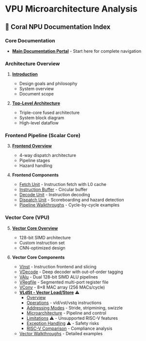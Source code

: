 # VPU Microarchitecture Analysis

## 📖 Coral NPU Documentation Index

### Core Documentation

- **[Main Documentation Portal](coral/docs/README.md)** - Start here for complete navigation

### Architecture Overview

1. **[Introduction](coral/docs/01_introduction/README.md)**
   - Design goals and philosophy
   - System overview
   - Document scope

2. **[Top-Level Architecture](coral/docs/02_top_level/README.md)**
   - Triple-core fused architecture
   - System block diagram
   - High-level dataflow

### Frontend Pipeline (Scalar Core)

3. **[Frontend Overview](coral/docs/04_frontend/README.md)**
   - 4-way dispatch architecture
   - Pipeline stages
   - Hazard handling

4. **Frontend Components**
   - [Fetch Unit](coral/docs/04_frontend/fetch.md) - Instruction fetch with L0 cache
   - [Instruction Buffer](coral/docs/04_frontend/instruction_buffer.md) - Circular buffer
   - [Decode Unit](coral/docs/04_frontend/decode.md) - Instruction decoding
   - [Dispatch Unit](coral/docs/04_frontend/dispatch.md) - Scoreboarding and hazard detection
   - [Pipeline Walkthroughs](coral/docs/04_frontend/walkthrough.md) - Cycle-by-cycle examples

### Vector Core (VPU)

5. **[Vector Core Overview](coral/docs/06_vector_core/README.md)**
   - 128-bit SIMD architecture
   - Custom instruction set
   - CNN-optimized design

6. **Vector Core Components**
   - [VInst](coral/docs/06_vector_core/vinst.md) - Instruction frontend and slicing
   - [VDecode](coral/docs/06_vector_core/vdecode.md) - Deep decoder with out-of-order tagging
   - [VAlu](coral/docs/06_vector_core/valu.md) - Dual 128-bit SIMD ALU pipelines
   - [VRegfile](coral/docs/06_vector_core/vregfile.md) - Segmented multi-port register file
   - [VConv](coral/docs/06_vector_core/vconv.md) - 8×8 MAC array (256 MACs/cycle)
   - **[VLdSt - Vector Load/Store](coral/docs/06_vector_core/vldst/)** ⚠️
     - [Overview](coral/docs/06_vector_core/vldst/README.md)
     - [Operations](coral/docs/06_vector_core/vldst/operations.md) - vld/vst/vstq instructions
     - [Addressing Modes](coral/docs/06_vector_core/vldst/addressing.md) - Stride, stripmining, swizzle
     - [Microarchitecture](coral/docs/06_vector_core/vldst/microarchitecture.md) - Pipeline and control
     - [Limitations](coral/docs/06_vector_core/vldst/limitations.md) ⚠️ - Unsupported RISC-V features
     - [Exception Handling](coral/docs/06_vector_core/vldst/exceptions.md) ⚠️ - Safety risks
     - [RISC-V Comparison](coral/docs/06_vector_core/vldst/rvv_comparison.md) - Compliance analysis
   - [Vector Walkthroughs](coral/docs/06_vector_core/walkthrough.md) - Detailed examples